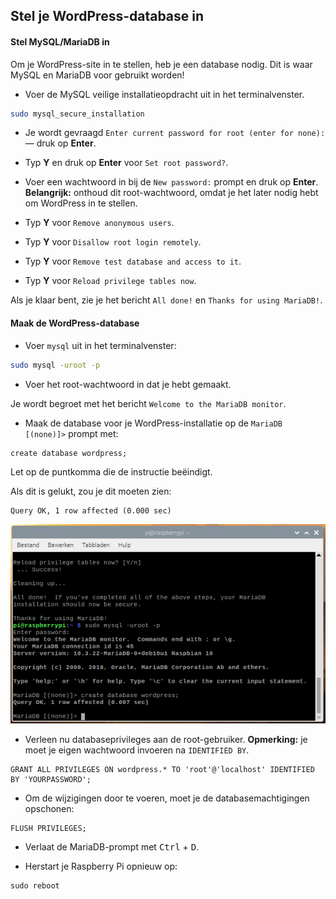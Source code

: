 ## Stel je WordPress-database in

#### Stel MySQL/MariaDB in

Om je WordPress-site in te stellen, heb je een database nodig. Dit is waar MySQL en MariaDB voor gebruikt worden!

+ Voer de MySQL veilige installatieopdracht uit in het terminalvenster.

```bash
sudo mysql_secure_installation
```

+ Je wordt gevraagd `Enter current password for root (enter for none):` — druk op **Enter**.

+ Typ **Y** en druk op **Enter** voor `Set root password?`.

+ Voer een wachtwoord in bij de `New password:` prompt en druk op **Enter**. **Belangrijk:** onthoud dit root-wachtwoord, omdat je het later nodig hebt om WordPress in te stellen.

+ Typ **Y** voor `Remove anonymous users`.

+ Typ **Y** voor `Disallow root login remotely`.

+ Typ **Y** voor `Remove test database and access to it`.

+ Typ **Y** voor `Reload privilege tables now`.

Als je klaar bent, zie je het bericht `All done!` en `Thanks for using MariaDB!`.

#### Maak de WordPress-database

+ Voer `mysql` uit in het terminalvenster:

```bash 
sudo mysql -uroot -p
```

+ Voer het root-wachtwoord in dat je hebt gemaakt.

Je wordt begroet met het bericht `Welcome to the MariaDB monitor`.

+ Maak de database voor je WordPress-installatie op de `MariaDB [(none)]>` prompt met:

```
create database wordpress;
```

  Let op de puntkomma die de instructie beëindigt.

Als dit is gelukt, zou je dit moeten zien:

```
Query OK, 1 row affected (0.000 sec)
```

![database aanmaken](images/create-database.png)

+ Verleen nu databaseprivileges aan de root-gebruiker. **Opmerking:** je moet je eigen wachtwoord invoeren na `IDENTIFIED BY`.

```
GRANT ALL PRIVILEGES ON wordpress.* TO 'root'@'localhost' IDENTIFIED BY 'YOURPASSWORD';
```

+ Om de wijzigingen door te voeren, moet je de databasemachtigingen opschonen:

```
FLUSH PRIVILEGES;
```

+ Verlaat de MariaDB-prompt met <kbd>Ctrl</kbd> + <kbd>D</kbd>.

+ Herstart je Raspberry Pi opnieuw op:

```
sudo reboot
```
